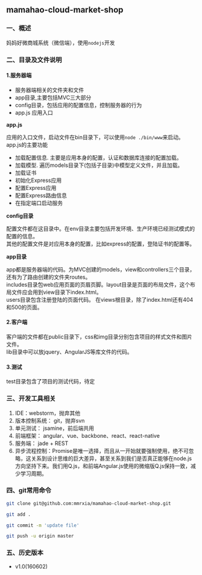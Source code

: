 ## mamahao-cloud-market-shop

### 一、概述

妈妈好微商城系统（微信端），使用`nodejs`开发

### 二、目录及文件说明

#### 1.服务器端

+ 服务器端相关的文件夹和文件
+ app目录,主要包括MVC三大部分
+ config目录，包括应用的配置信息，控制服务器的行为
+ app.js 应用入口

**app.js**

应用的入口文件，启动文件在bin目录下，可以使用`node ./bin/www`来启动。      
app.js的主要功能   

+ 加载配置信息. 主要是应用本身的配置，认证和数据库连接的配置加载。
+ 加载模型. 遍历models目录下(包括子目录)中模型定义文件，并且加载。
+ 加载证书
+ 初始化Express应用
+ 配置Express应用
+ 配置Express路由信息
+ 在指定端口启动服务

**config目录**

配置文件都在这目录中。在env目录主要包括开发环境、生产环境已经测试模式的配置的信息。    
其他的配置文件是对应用本身的配置，比如express的配置，登陆证书的配置等。

**app目录**

app都是服务器端的代码。为MVC创建的models，view和controllers三个目录，还有为了路由创建的文件夹routes。     
includes目录包web应用页面的页眉页脚。layout目录是页面的布局文件，这个布局文件应会用到view目录下index.html。  
users目录包含注册登陆的页面代码。
在views根目录，除了index.html还有404和500的页面。


#### 2.客户端
客户端的文件都在public目录下，css和img目录分别包含项目的样式文件和图片文件。   
lib目录中可以放jquery、AngularJS等库文件的代码。


#### 3.测试
test目录包含了项目的测试代码，待定



### 三、开发工具相关

1. IDE：webstorm，抛弃其他
2. 版本控制系统： git，抛弃svn
3. 单元测试： jsamine，前后端共用
4. 前端框架： angular、vue、backbone、react、react-native
5. 服务端： jade + REST
6. 异步流程控制：Promise是唯一选择，而且从一开始就要强制使用，绝不可忽略，这关系到设计思维的巨大差异，甚至关系到我们是否真正能够在node.js方向坚持下来。我们用Q.js，和前端Angular.js使用的微缩版Q.js保持一致，减少学习周期。

### 四、git常用命令

```bash
git clone git@github.com:mmrxia/mamahao-cloud-market-shop.git
```

```bash
git add .
```

```bash
git commit -m 'update file'
```

```bash
git push -u origin master
```

### 五、历史版本 

+ v1.0(160602)


